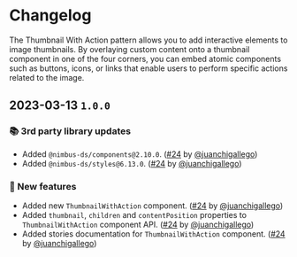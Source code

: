 # Changelog

The Thumbnail With Action pattern allows you to add interactive elements to image thumbnails. By overlaying custom content onto a thumbnail component in one of the four corners, you can embed atomic components such as buttons, icons, or links that enable users to perform specific actions related to the image.

## 2023-03-13 `1.0.0`

### 📚 3rd party library updates

- Added `@nimbus-ds/components@2.10.0`. ([#24](https://github.com/TiendaNube/nimbus-patterns/pull/24) by [@juanchigallego](https://github.com/juanchigallego))
- Added `@nimbus-ds/styles@6.13.0`. ([#24](https://github.com/TiendaNube/nimbus-patterns/pull/24) by [@juanchigallego](https://github.com/juanchigallego))

### 🎉 New features

- Added new `ThumbnailWithAction` component. ([#24](https://github.com/TiendaNube/nimbus-patterns/pull/24) by [@juanchigallego](https://github.com/juanchigallego))
- Added `thumbnail`, `children` and `contentPosition` properties to `ThumbnailWithAction` component API. ([#24](https://github.com/TiendaNube/nimbus-patterns/pull/24) by [@juanchigallego](https://github.com/juanchigallego))
- Added stories documentation for `ThumbnailWithAction` component. ([#24](https://github.com/TiendaNube/nimbus-patterns/pull/24) by [@juanchigallego](https://github.com/juanchigallego))
